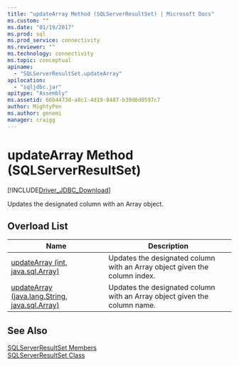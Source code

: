 ```yaml
---
title: "updateArray Method (SQLServerResultSet) | Microsoft Docs"
ms.custom: ""
ms.date: "01/19/2017"
ms.prod: sql
ms.prod_service: connectivity
ms.reviewer: ""
ms.technology: connectivity
ms.topic: conceptual
apiname: 
  - "SQLServerResultSet.updateArray"
apilocation: 
  - "sqljdbc.jar"
apitype: "Assembly"
ms.assetid: 66b4473d-a8c1-4d19-8487-b39d6d0597c7
author: MightyPen
ms.author: genemi
manager: craigg
---
```

# updateArray Method (SQLServerResultSet)
[!INCLUDE[Driver_JDBC_Download](../../../includes/driver_jdbc_download.md)]

  Updates the designated column with an Array object.  
  
## Overload List  
  
|Name|Description|  
|----------|-----------------|  
|[updateArray (int, java.sql.Array)](../../../connect/jdbc/reference/updatearray-method-int-java-sql-array.md)|Updates the designated column with an Array object given the column index.|  
|[updateArray (java.lang.String, java.sql.Array)](../../../connect/jdbc/reference/updatearray-method-java-lang-string-java-sql-array.md)|Updates the designated column with an Array object given the column name.|  
  
## See Also  
 [SQLServerResultSet Members](../../../connect/jdbc/reference/sqlserverresultset-members.md)   
 [SQLServerResultSet Class](../../../connect/jdbc/reference/sqlserverresultset-class.md)  
  
  
